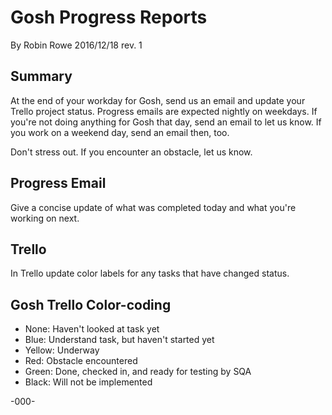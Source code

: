 # Gosh Progress Reports

By Robin Rowe 2016/12/18 rev. 1

## Summary

At the end of your workday for Gosh, send us an email and update your Trello project status. Progress emails are expected nightly on weekdays. If you're not doing anything for Gosh that day, send an email to let us know. If you work on a weekend day, send an email then, too. 

Don't stress out. If you encounter an obstacle, let us know.

## Progress Email

Give a concise update of what was completed today and what you're working on next.

## Trello

In Trello update color labels for any tasks that have changed status.

## Gosh Trello Color-coding

- None: Haven't looked at task yet
- Blue: Understand task, but haven't started yet
- Yellow: Underway
- Red: Obstacle encountered
- Green: Done, checked in, and ready for testing by SQA 
- Black: Will not be implemented

-000-